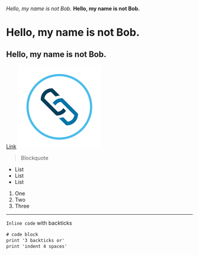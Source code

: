 *Hello, my name is not Bob.*
**Hello, my name is not Bob.**

# Hello, my name is not Bob.

## Hello, my name is not Bob.

[Link](https://nickazp.github.io/cse15l-lab-reports/something.md)
![Image](download.png)

> Blockquote

* List
* List
* List

1. One
2. Two
3. Three

---

`Inline code` with backticks

```
# code block
print '3 backticks or'
print 'indent 4 spaces'
```
